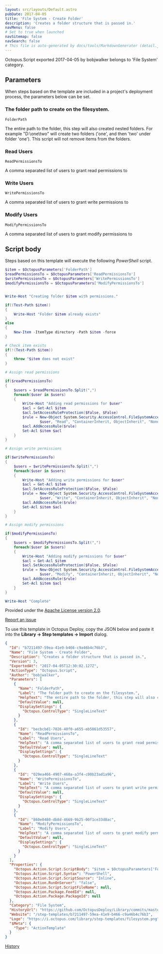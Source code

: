 ```yaml
---
layout: src/layouts/Default.astro
pubDate: 2017-04-05
title: 'File System - Create Folder'
description: 'Creates a folder structure that is passed in.'
navMenu: false
# Set to true when launched
navSitemap: false
navSearch: false
# This file is auto-generated by docs/tools/MarkdownGenerator (detail.js)
---
```


Octopus.Script exported 2017-04-05 by bobjwalker belongs to 'File System' category.

## Parameters

When steps based on the template are included in a project's deployment process, the parameters below can be set.


<div class="param">

### The folder path to create on the filesystem.

`FolderPath`

The entire path to the folder, this step will also created nested folders.  For example "D:\one\two" will create two folders ('one', and then 'two' under folder 'one').  This script will not remove items from the folders.

</div>
        
<div class="param">

### Read Users

`ReadPermissionsTo`

A comma separated list of users to grant read permissions to

</div>
        
<div class="param">

### Write Users

`WritePermissionsTo`

A comma separated list of users to grant write permissions to

</div>
        
<div class="param">

### Modify Users

`ModifyPermissionsTo`

A comma separated list of users to grant modify permissions to

</div>
        

## Script body

Steps based on this template will execute the following *PowerShell* script.

```powershell
$item = $OctopusParameters['FolderPath']
$readPermissionsTo = $OctopusParameters['ReadPermissionsTo']
$writePermissionsTo = $OctopusParameters['WritePermissionsTo']
$modifyPermissionsTo = $OctopusParameters['ModifyPermissionsTo']


Write-Host "Creating folder $item with permissions."

if((Test-Path $item))
{
    Write-Host "Folder $item already exists"
}
else
{
    New-Item -ItemType directory -Path $item -force
}

# Check item exists
if(!(Test-Path $item))
{
    throw "$item does not exist"
}

# Assign read permissions

if($readPermissionsTo)
{
    $users = $readPermissionsTo.Split(",")
    foreach($user in $users)
    {
        Write-Host "Adding read permissions for $user"
        $acl = Get-Acl $item
        $acl.SetAccessRuleProtection($False, $False)
        $rule = New-Object System.Security.AccessControl.FileSystemAccessRule(
                $user, "Read", "ContainerInherit, ObjectInherit", "None", "Allow")
        $acl.AddAccessRule($rule)
        Set-Acl $item $acl
    }
}

# Assign write permissions

if($writePermissionsTo)
{
    $users = $writePermissionsTo.Split(",")
    foreach($user in $users)
    {
        Write-Host "Adding write permissions for $user"
        $acl = Get-Acl $item
        $acl.SetAccessRuleProtection($False, $False)
        $rule = New-Object System.Security.AccessControl.FileSystemAccessRule(
                $user, "Write", "ContainerInherit, ObjectInherit", "None", "Allow")
        $acl.AddAccessRule($rule)
        Set-Acl $item $acl
    }
}

# Assign modify permissions

if($modifyPermissionsTo)
{
    $users = $modifyPermissionsTo.Split(",")
    foreach($user in $users)
    {
        Write-Host "Adding modify permissions for $user"
        $acl = Get-Acl $item
        $acl.SetAccessRuleProtection($False, $False)
        $rule = New-Object System.Security.AccessControl.FileSystemAccessRule(
                $user, "Modify", "ContainerInherit, ObjectInherit", "None", "Allow")
        $acl.AddAccessRule($rule)
        Set-Acl $item $acl
    }
}

Write-Host "Complete"
```

Provided under the [Apache License version 2.0](https://github.com/OctopusDeploy/Library/blob/master/LICENSE.txt).

[Report an issue](https://github.com/OctopusDeploy/Library/issues/new?assignees=&labels=&projects=&template=bug-report.yml&title=Issue%20with%20File%20System%20-%20Create%20Folder&step-template=File%20System%20-%20Create%20Folder)

<div class="get-json">

To use this template in Octopus Deploy, copy the JSON below and paste it into the **Library → Step templates → Import** dialog.

```json
{
  "Id": "b7211497-59ea-41e9-b466-c9a46b4c76b3",
  "Name": "File System - Create Folder",
  "Description": "Creates a folder structure that is passed in.",
  "Version": 3,
  "ExportedAt": "2017-04-05T12:30:02.127Z",
  "ActionType": "Octopus.Script",
  "Author": "bobjwalker",
  "Parameters": [
    {
      "Name": "FolderPath",
      "Label": "The folder path to create on the filesystem.",
      "HelpText": "The entire path to the folder, this step will also created nested folders.  For example \"D:\\one\\two\" will create two folders ('one', and then 'two' under folder 'one').  This script will not remove items from the folders.",
      "DefaultValue": null,
      "DisplaySettings": {
        "Octopus.ControlType": "SingleLineText"
      }
    },
    {
      "Id": "becbcbd1-7026-40f0-a655-eb5861d53557",
      "Name": "ReadPermissionsTo",
      "Label": "Read Users",
      "HelpText": "A comma separated list of users to grant read permissions to",
      "DefaultValue": null,
      "DisplaySettings": {
        "Octopus.ControlType": "SingleLineText"
      }
    },
    {
      "Id": "029ea466-4907-460a-a3f4-c00b23ad1a96",
      "Name": "WritePermissionsTo",
      "Label": "Write Users",
      "HelpText": "A comma separated list of users to grant write permissions to",
      "DefaultValue": null,
      "DisplaySettings": {
        "Octopus.ControlType": "SingleLineText"
      }
    },
    {
      "Id": "860e0480-db8d-4669-9b25-00f1ce33d0ac",
      "Name": "ModifyPermissionsTo",
      "Label": "Modify Users",
      "HelpText": "A comma separated list of users to grant modify permissions to",
      "DefaultValue": null,
      "DisplaySettings": {
        "Octopus.ControlType": "SingleLineText"
      }
    }
  ],
  "Properties": {
    "Octopus.Action.Script.ScriptBody": "$item = $OctopusParameters['FolderPath']\n$readPermissionsTo = $OctopusParameters['ReadPermissionsTo']\n$writePermissionsTo = $OctopusParameters['WritePermissionsTo']\n$modifyPermissionsTo = $OctopusParameters['ModifyPermissionsTo']\n\n\nWrite-Host \"Creating folder $item with permissions.\"\n\nif((Test-Path $item))\n{\n    Write-Host \"Folder $item already exists\"\n}\nelse\n{\n    New-Item -ItemType directory -Path $item -force\n}\n\n# Check item exists\nif(!(Test-Path $item))\n{\n    throw \"$item does not exist\"\n}\n\n# Assign read permissions\n\nif($readPermissionsTo)\n{\n    $users = $readPermissionsTo.Split(\",\")\n    foreach($user in $users)\n    {\n        Write-Host \"Adding read permissions for $user\"\n        $acl = Get-Acl $item\n        $acl.SetAccessRuleProtection($False, $False)\n        $rule = New-Object System.Security.AccessControl.FileSystemAccessRule(\n                $user, \"Read\", \"ContainerInherit, ObjectInherit\", \"None\", \"Allow\")\n        $acl.AddAccessRule($rule)\n        Set-Acl $item $acl\n    }\n}\n\n# Assign write permissions\n\nif($writePermissionsTo)\n{\n    $users = $writePermissionsTo.Split(\",\")\n    foreach($user in $users)\n    {\n        Write-Host \"Adding write permissions for $user\"\n        $acl = Get-Acl $item\n        $acl.SetAccessRuleProtection($False, $False)\n        $rule = New-Object System.Security.AccessControl.FileSystemAccessRule(\n                $user, \"Write\", \"ContainerInherit, ObjectInherit\", \"None\", \"Allow\")\n        $acl.AddAccessRule($rule)\n        Set-Acl $item $acl\n    }\n}\n\n# Assign modify permissions\n\nif($modifyPermissionsTo)\n{\n    $users = $modifyPermissionsTo.Split(\",\")\n    foreach($user in $users)\n    {\n        Write-Host \"Adding modify permissions for $user\"\n        $acl = Get-Acl $item\n        $acl.SetAccessRuleProtection($False, $False)\n        $rule = New-Object System.Security.AccessControl.FileSystemAccessRule(\n                $user, \"Modify\", \"ContainerInherit, ObjectInherit\", \"None\", \"Allow\")\n        $acl.AddAccessRule($rule)\n        Set-Acl $item $acl\n    }\n}\n\nWrite-Host \"Complete\"",
    "Octopus.Action.Script.Syntax": "PowerShell",
    "Octopus.Action.Script.ScriptSource": "Inline",
    "Octopus.Action.RunOnServer": "false",
    "Octopus.Action.Script.ScriptFileName": null,
    "Octopus.Action.Package.FeedId": null,
    "Octopus.Action.Package.PackageId": null
  },
  "Category": "File System",
  "HistoryUrl": "https://github.com/OctopusDeploy/Library/commits/master/step-templates//opt/buildagent/work/75443764cd38076d/step-templates/file-system-create-folder.json",
  "Website": "/step-templates/b7211497-59ea-41e9-b466-c9a46b4c76b3",
  "Logo": "https://i.octopus.com/library/step-templates/filesystem.png",
  "$Meta": {
    "Type": "ActionTemplate"
  }
}
```

[History](https://github.com/OctopusDeploy/Library/commits/master/step-templates/https://github.com/OctopusDeploy/Library/commits/master/step-templates//opt/buildagent/work/75443764cd38076d/step-templates/file-system-create-folder.json)

</div>
